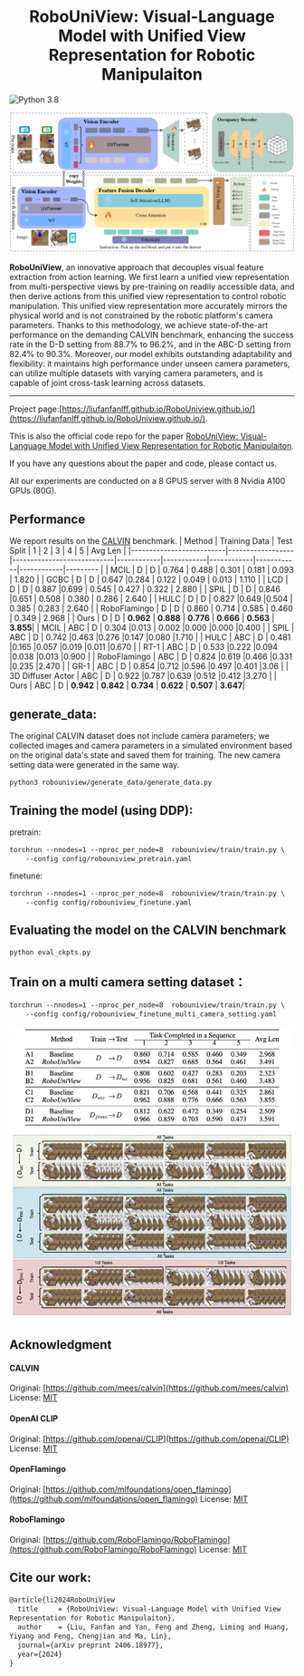 <!-- markdownlint-disable first-line-h1 -->
<!-- markdownlint-disable html -->



<h1 align="center">RoboUniView: Visual-Language Model with Unified View Representation for Robotic Manipulaiton</h1>

![Python 3.8](https://img.shields.io/badge/Python-3.8-blue)


![RoboUniView](assets/images/RoboUniView.png)



**RoboUniView**, an innovative approach that decouples visual feature extraction from action learning. We first learn a unified view representation from multi-perspective views by pre-training on readily accessible data, and then derive actions from this unified view representation to control robotic manipulation. This unified view representation more accurately mirrors the physical world and is not constrained by the robotic platform's camera parameters. Thanks to this methodology, we achieve state-of-the-art performance on the demanding CALVIN benchmark, enhancing the success rate in the D-D setting from 88.7% to 96.2%, and in the ABC-D setting from 82.4% to 90.3%. Moreover, our model exhibits outstanding adaptability and flexibility: it maintains high performance under unseen camera parameters, can utilize multiple datasets with varying camera parameters, and is capable of joint cross-task learning across datasets.
***
Project page:[https://liufanfanlff.github.io/RoboUniview.github.io/](https://liufanfanlff.github.io/RoboUniview.github.io/).

This is also the official code repo for the paper [RoboUniView: Visual-Language Model with Unified View Representation for Robotic Manipulaiton](https://arxiv.org/pdf/2406.18977).

If you have any questions about the paper and code, please contact us.

All our experiments are conducted on a 8 GPUS server with 8 Nvidia A100 GPUs (80G).



## Performance
We report results on the [CALVIN](https://github.com/mees/calvin) benchmark.
| Method                   | Training Data    | Test Split                 | 1          | 2          | 3          | 4          | 5          | Avg Len  |
|--------------------------|------------------|----------------------------|------------|------------|------------|------------|------------|--------- |
| MCIL                     | D                | D                          | 0.764      | 0.488      | 0.301      | 0.181      | 0.093      | 1.820    |
| GCBC                     | D                | D                          | 0.647      |0.284       | 0.122      | 0.049      | 0.013      | 1.110    | 
| LCD                      | D                | D                          | 0.887      |0.699       | 0.545      | 0.427      | 0.322      | 2.880    |
| SPIL                     | D                | D                          | 0.846      |0.651       | 0.508      | 0.380      | 0.286      | 2.640    |
| HULC                     | D                | D                          | 0.827      |0.649       |0.504       | 0.385      | 0.283      | 2.640    |
| RoboFlamingo             | D                | D                          | 0.860      | 0.714      | 0.585      | 0.460      | 0.349      | 2.968    |
| Ours                     | D                | D                          | **0.962**  | **0.888**  | **0.776**  | **0.666**  | **0.563**  | **3.855**|
| MCIL                     | ABC              | D                          | 0.304      |0.013       | 0.002      |0.000       |0.000       |0.400     |
| SPIL                     | ABC              | D                          | 0.742      |0.463       |0.276       |0.147       |0.080       |1.710     |
| HULC                     | ABC              | D                          | 0.481      |0.165       |0.057       |0.019       |0.011       |0.670     |
| RT-1                     | ABC              | D                          | 0.533      |0.222       |0.094       |0.038       |0.013       |0.900     |
| RoboFlamingo             | ABC              | D                          | 0.824      |0.619       |0.466       |0.331       |0.235       |2.470     |
| GR-1                     | ABC              | D                          | 0.854      |0.712       |0.596       |0.497       |0.401       |3.06      |
| 3D Diffuser Actor        | ABC              | D                          | 0.922      |0.787       |0.639       |0.512       |0.412       |3.270     |
| Ours                     | ABC              | D                          | **0.942**  | **0.842**  | **0.734**  | **0.622**  | **0.507**  | **3.647**|



## generate_data:
The original CALVIN dataset does not include camera parameters; we collected images and camera parameters in a simulated environment based on the original data's state and saved them for training. The new camera setting data were generated in the same way.
```
python3 robouniview/generate_data/generate_data.py 
```

## Training the model (using DDP):
pretrain:
```
torchrun --nnodes=1 --nproc_per_node=8  robouniview/train/train.py \
    --config config/robouniview_pretrain.yaml
```

finetune:
```
torchrun --nnodes=1 --nproc_per_node=8  robouniview/train/train.py \
    --config config/robouniview_finetune.yaml
```



## Evaluating the model on the CALVIN benchmark
```
python eval_ckpts.py
```

## Train on a multi camera setting dataset：
```
torchrun --nnodes=1 --nproc_per_node=8  robouniview/train/train.py \
    --config config/robouniview_finetune_multi_camera_setting.yaml
```
![img](assets/images/image-20240614.png)

## Acknowledgment

#### CALVIN
Original:  [https://github.com/mees/calvin](https://github.com/mees/calvin)
License: [MIT](https://github.com/mees/calvin/blob/main/LICENSE)

#### OpenAI CLIP
Original: [https://github.com/openai/CLIP](https://github.com/openai/CLIP)
License: [MIT](https://github.com/openai/CLIP/blob/main/LICENSE)

#### OpenFlamingo
Original: [https://github.com/mlfoundations/open_flamingo](https://github.com/mlfoundations/open_flamingo)
License: [MIT](https://github.com/mlfoundations/open_flamingo/blob/main/LICENSE)

#### RoboFlamingo
Original: [https://github.com/RoboFlamingo/RoboFlamingo](https://github.com/RoboFlamingo/RoboFlamingo)
License: [MIT](https://github.com/RoboFlamingo/RoboFlamingo/blob/main/LICENSE)

## Cite our work:
```
@article{li2024RoboUniView
  title     = {RoboUniView: Visual-Language Model with Unified View Representation for Robotic Manipulaiton},
  author    = {Liu, Fanfan and Yan, Feng and Zheng, Liming and Huang, Yiyang and Feng, Chengjian and Ma, Lin},
  journal={arXiv preprint 2406.18977},
  year={2024}
}
```
